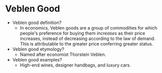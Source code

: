# Veblen Good

* Veblen good definition?
    * In economics, Veblen goods are a group of commodities for which people's preference for buying them _increases_ as their price increases, instead of decreasing according to the law of demand. This is attributable to the greater price conferring greater status.
* Veblen good etymology?
    * Named after economist Thorstein Veblen.
* Veblen good examples?
    * High-end wines, designer handbags, and luxury cars.
